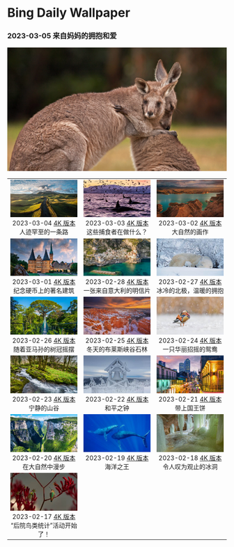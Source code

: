 # Bing Daily Wallpaper

### 2023-03-05 来自妈妈的拥抱和爱

![](./static/2023-03-05_4k.jpg)

|      |      |      |
|:----:|:----:|:----:|
|![](./static/2023-03-04_preview.jpg)<br> 2023-03-04 [4K 版本](./static/2023-03-04_4k.jpg) <br> 人迹罕至的一条路|![](./static/2023-03-03_preview.jpg)<br> 2023-03-03 [4K 版本](./static/2023-03-03_4k.jpg) <br> 这些捕食者在做什么？|![](./static/2023-03-02_preview.jpg)<br> 2023-03-02 [4K 版本](./static/2023-03-02_4k.jpg) <br> 大自然的画作|
|![](./static/2023-03-01_preview.jpg)<br> 2023-03-01 [4K 版本](./static/2023-03-01_4k.jpg) <br> 纪念硬币上的著名建筑|![](./static/2023-02-28_preview.jpg)<br> 2023-02-28 [4K 版本](./static/2023-02-28_4k.jpg) <br> 一张来自意大利的明信片|![](./static/2023-02-27_preview.jpg)<br> 2023-02-27 [4K 版本](./static/2023-02-27_4k.jpg) <br> 冰冷的北极，温暖的拥抱|
|![](./static/2023-02-26_preview.jpg)<br> 2023-02-26 [4K 版本](./static/2023-02-26_4k.jpg) <br> 随着亚马孙的树冠摇摆|![](./static/2023-02-25_preview.jpg)<br> 2023-02-25 [4K 版本](./static/2023-02-25_4k.jpg) <br> 冬天的布莱斯峡谷石林|![](./static/2023-02-24_preview.jpg)<br> 2023-02-24 [4K 版本](./static/2023-02-24_4k.jpg) <br> 一只华丽招摇的鸳鸯|
|![](./static/2023-02-23_preview.jpg)<br> 2023-02-23 [4K 版本](./static/2023-02-23_4k.jpg) <br> 宁静的山谷|![](./static/2023-02-22_preview.jpg)<br> 2023-02-22 [4K 版本](./static/2023-02-22_4k.jpg) <br> 和平之钟|![](./static/2023-02-21_preview.jpg)<br> 2023-02-21 [4K 版本](./static/2023-02-21_4k.jpg) <br> 带上国王饼|
|![](./static/2023-02-20_preview.jpg)<br> 2023-02-20 [4K 版本](./static/2023-02-20_4k.jpg) <br> 在大自然中漫步|![](./static/2023-02-19_preview.jpg)<br> 2023-02-19 [4K 版本](./static/2023-02-19_4k.jpg) <br> 海洋之王|![](./static/2023-02-18_preview.jpg)<br> 2023-02-18 [4K 版本](./static/2023-02-18_4k.jpg) <br> 令人叹为观止的冰洞|
|![](./static/2023-02-17_preview.jpg)<br> 2023-02-17 [4K 版本](./static/2023-02-17_4k.jpg) <br> “后院鸟类统计”活动开始了！